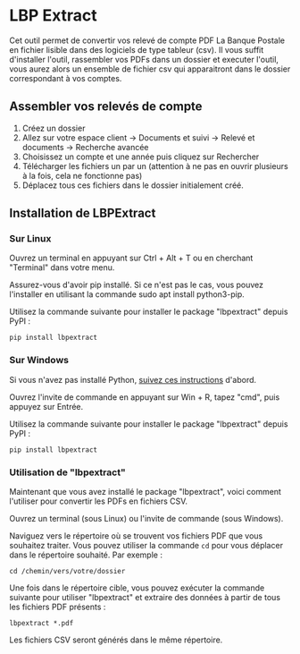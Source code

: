 # LBP Extract

Cet outil permet de convertir vos relevé de compte PDF La Banque Postale en fichier lisible dans des logiciels de type tableur (csv).
Il vous suffit d'installer l'outil, rassembler vos PDFs dans un dossier et executer l'outil, vous aurez alors un ensemble de fichier csv qui apparaitront dans le dossier correspondant à vos comptes. 

## Assembler vos relevés de compte

 1. Créez un dossier
 2. Allez sur votre espace client -> Documents et suivi -> Relevé et documents -> Recherche avancée
 3. Choisissez un compte et une année puis cliquez sur Rechercher
 4. Télécharger les fichiers un par un (attention à ne pas en ouvrir plusieurs à la fois, cela ne fonctionne pas)
 5. Déplacez tous ces fichiers dans le dossier initialement créé.

## Installation de LBPExtract

### Sur Linux

Ouvrez un terminal en appuyant sur Ctrl + Alt + T ou en cherchant "Terminal" dans votre menu.

Assurez-vous d'avoir pip installé. Si ce n'est pas le cas, vous pouvez l'installer en utilisant la commande sudo apt install python3-pip.

Utilisez la commande suivante pour installer le package "lbpextract" depuis PyPI :

```
pip install lbpextract
```

### Sur Windows

Si vous n'avez pas installé Python, [suivez ces instructions](python-on-windows.md) d'abord.

Ouvrez l'invite de commande en appuyant sur Win + R, tapez "cmd", puis appuyez sur Entrée.

Utilisez la commande suivante pour installer le package "lbpextract" depuis PyPI :

```
pip install lbpextract
```

### Utilisation de "lbpextract"

Maintenant que vous avez installé le package "lbpextract", voici comment l'utiliser pour convertir les PDFs en fichiers CSV.

Ouvrez un terminal (sous Linux) ou l'invite de commande (sous Windows).

Naviguez vers le répertoire où se trouvent vos fichiers PDF que vous souhaitez traiter. Vous pouvez utiliser la commande `cd` pour vous déplacer dans le répertoire souhaité. Par exemple :

```
cd /chemin/vers/votre/dossier
```

Une fois dans le répertoire cible, vous pouvez exécuter la commande suivante pour utiliser "lbpextract" et extraire des données à partir de tous les fichiers PDF présents :

```
lbpextract *.pdf
```

Les fichiers CSV seront générés dans le même répertoire.